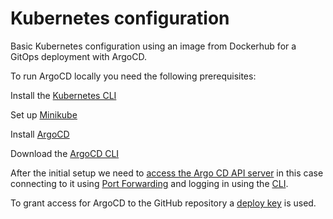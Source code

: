 # Kubernetes configuration

Basic Kubernetes configuration using an image from Dockerhub for a GitOps deployment with ArgoCD.

To run ArgoCD locally you need the following prerequisites:

Install the [Kubernetes CLI](https://kubernetes.io/docs/tasks/tools/)

Set up [Minikube](https://minikube.sigs.k8s.io/docs/start/)

Install [ArgoCD](https://argo-cd.readthedocs.io/en/stable/getting_started/#1-install-argo-cd)

Download the [ArgoCD CLI](https://argo-cd.readthedocs.io/en/stable/getting_started/#2-download-argo-cd-cli)

After the initial setup we need to [access the Argo CD API server](https://argo-cd.readthedocs.io/en/stable/getting_started/#3-access-the-argo-cd-api-server)
in this case connecting to it using [Port Forwarding](https://argo-cd.readthedocs.io/en/stable/getting_started/#port-forwarding) and logging in using the [CLI](https://argo-cd.readthedocs.io/en/stable/getting_started/#4-login-using-the-cli). 

To grant access for ArgoCD to the GitHub repository a [deploy key](https://docs.github.com/en/developers/overview/managing-deploy-keys) is used.